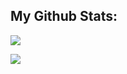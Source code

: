  ## My Github Stats:
 
<a href="https://hits.seeyoufarm.com"><img src="https://hits.seeyoufarm.com/api/count/incr/badge.svg?url=https%3A%2F%2Fgithub.com%2Fgjbae1212%2Fhit-counter&count_bg=%2300C2FF&title_bg=%23474747&icon=&icon_color=%23E7E7E7&title=hits&edge_flat=false"/></a>
<br />

<div>
<a href="https://readme-stats-cfgj2cxdy.vercel.app/api?username=shubs997&count_private=true&show_icons=true&theme=tokyonight">
  <img  align="left" src="https://readme-stats-cfgj2cxdy.vercel.app/api?username=shubs997&count_private=true&show_icons=true&theme=tokyonight" />
</a>
</div>
